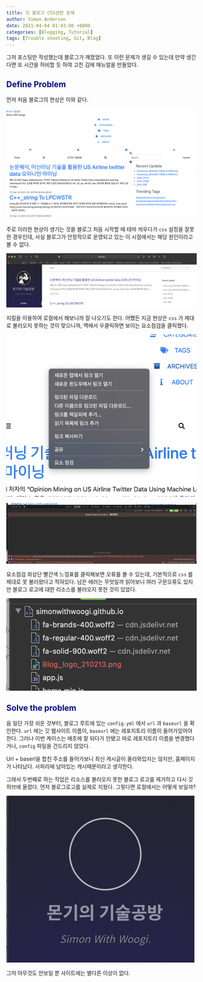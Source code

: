 ```yaml
---
title: 깃 블로그 CSS관련 문제
author: Simon Anderson
date: 2021-04-04 01:43:00 +0800
categories: [Blogging, Tutorial]
tags: [Trouble shooting, Git, Blog]
---
```




그저 포스팅만 작성했는데 블로그가 깨졌었다. 또 이런 문제가 생길 수 있는데 만약 생긴다면 또 시간을 허비할 듯 하여 고친 김에 매뉴얼을 만들었다.

## <span style="color:darkblue">Define Problem</span>

먼저 처음 블로그의 현상은 이와 같다.

![Fig1](/assets/img/blog/1_1.png)

 주로 이러한 현상이 생기는 것을 블로그 처음 시작할 때 테마 씌우다가 `css` 설정을 잘못한 경우인데, 사실 블로그가 안정적으로 운영되고 있는 이 시점에서는 해당 원인이라고 볼 수 없다.

![Fig2](/assets/img/blog/1_2.png)  

 지킬을 이용하여 로컬에서 해보니까 잘 나오기도 한다. 어쨌든 지금 현상은 `css` 가 제대로 불러오지 못하는 것이 맞으니까, 맥에서 우클릭하면 보이는 요소점검을 클릭했다.

![Fig3](/assets/img/blog/1_3.png)

![Fig4](/assets/img/blog/1_4.png)

 요소점검 좌상단 빨간색 느낌표를 클릭해보면 오류를 볼 수 있는데, 기본적으로 `css` 를 제대로 못 불러왔다고 적혀있다. 남은 에러는 무엇일까 읽어보니 여러 구문오류도 있지만 블로그 로고에 대한 리소스를 불러오지 못한 것이 있었다.

![Fig5](/assets/img/blog/1_5.png)

## <span style="color:darkblue">Solve the problem</span>

 음 일단 가장 쉬운 것부터, 블로그 루트에 있는 `config.yml` 에서 `url` 과 `baseurl` 을 확인한다. `url` 에는 깃 웹사이트 이름이, `baseurl` 에는 레포지토리 이름이 들어가있어야한다. 그러나 이번 케이스는 애초에 잘 되다가 안됐고 따로 레포지토리 이름을 변경했다거나, `config` 파일을 건드리지 않았다.

Url + baserl을 합친 주소를 들어가보니 최신 게시글이 올라와있지는 않지만, 홈페이지가 나타났다. 사파리에 남아있는 캐시때문이라고 생각한다. 

 그래서 두번째로 하는 작업은 리소스를 불러오지 못한 블로그 로고를 제거하고 다시 깃허브에 올렸다. 먼저 블로그로고를 실제로 지웠다. 그렇다면 로컬에서는 어떻게 보일까?

![Fig6](/assets/img/blog/1_6.png)

 그저 아무것도 안보일 뿐 사이트에는 별다른 이상이 없다.

